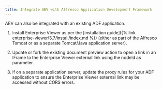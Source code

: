 ```yaml
---
title: Integrate AEV with Alfresco Application Development Framework
---
```


AEV can also be integrated with an existing ADF application.

1. Install Enterprise Viewer as per the [installation guide]({% link enterprise-viewer/3.7/install/index.md %}) (either as part of the Alfresco Tomcat or as a separate Tomcat/Java application server).

2. Update or fork the existing document preview action to open a link in an IFrame to the Enterprise Viewer external link using the nodeId as parameter.

3. If on a separate application server, update the proxy rules for your ADF application to ensure the Enterprise Viewer external link may be accessed without CORS errors.
